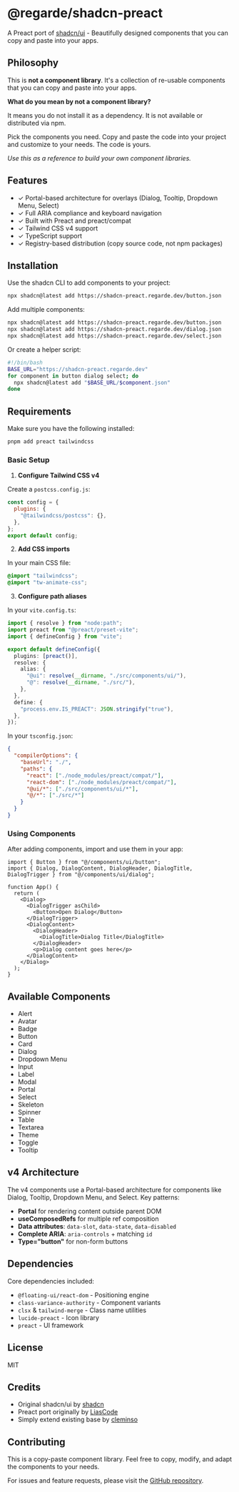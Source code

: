 # @regarde/shadcn-preact

A Preact port of [shadcn/ui](https://ui.shadcn.com/) - Beautifully designed components that you can copy and paste into your apps.

## Philosophy

This is **not a component library**. It's a collection of re-usable components that you can copy and paste into your apps.

**What do you mean by not a component library?**

It means you do not install it as a dependency. It is not available or distributed via npm.

Pick the components you need. Copy and paste the code into your project and customize to your needs. The code is yours.

_Use this as a reference to build your own component libraries._

## Features

- ✓ Portal-based architecture for overlays (Dialog, Tooltip, Dropdown Menu, Select)
- ✓ Full ARIA compliance and keyboard navigation
- ✓ Built with Preact and preact/compat
- ✓ Tailwind CSS v4 support
- ✓ TypeScript support
- ✓ Registry-based distribution (copy source code, not npm packages)

## Installation

Use the shadcn CLI to add components to your project:

```bash
npx shadcn@latest add https://shadcn-preact.regarde.dev/button.json
```

Add multiple components:

```bash
npx shadcn@latest add https://shadcn-preact.regarde.dev/button.json
npx shadcn@latest add https://shadcn-preact.regarde.dev/dialog.json
npx shadcn@latest add https://shadcn-preact.regarde.dev/select.json
```

Or create a helper script:

```bash
#!/bin/bash
BASE_URL="https://shadcn-preact.regarde.dev"
for component in button dialog select; do
  npx shadcn@latest add "$BASE_URL/$component.json"
done
```

## Requirements

Make sure you have the following installed:

```bash
pnpm add preact tailwindcss
```

### Basic Setup

1. **Configure Tailwind CSS v4**

Create a `postcss.config.js`:

```js
const config = {
  plugins: {
    "@tailwindcss/postcss": {},
  },
};
export default config;
```

2. **Add CSS imports**

In your main CSS file:

```css
@import "tailwindcss";
@import "tw-animate-css";
```

3. **Configure path aliases**

In your `vite.config.ts`:

```ts
import { resolve } from "node:path";
import preact from "@preact/preset-vite";
import { defineConfig } from "vite";

export default defineConfig({
  plugins: [preact()],
  resolve: {
    alias: {
      "@ui": resolve(__dirname, "./src/components/ui/"),
      "@": resolve(__dirname, "./src/"),
    },
  },
  define: {
    "process.env.IS_PREACT": JSON.stringify("true"),
  },
});
```

In your `tsconfig.json`:

```json
{
  "compilerOptions": {
    "baseUrl": "./",
    "paths": {
      "react": ["./node_modules/preact/compat/"],
      "react-dom": ["./node_modules/preact/compat/"],
      "@ui/*": ["./src/components/ui/*"],
      "@/*": ["./src/*"]
    }
  }
}
```

### Using Components

After adding components, import and use them in your app:

```tsx
import { Button } from "@/components/ui/button";
import { Dialog, DialogContent, DialogHeader, DialogTitle, DialogTrigger } from "@/components/ui/dialog";

function App() {
  return (
    <Dialog>
      <DialogTrigger asChild>
        <Button>Open Dialog</Button>
      </DialogTrigger>
      <DialogContent>
        <DialogHeader>
          <DialogTitle>Dialog Title</DialogTitle>
        </DialogHeader>
        <p>Dialog content goes here</p>
      </DialogContent>
    </Dialog>
  );
}
```

## Available Components

- Alert
- Avatar
- Badge
- Button
- Card
- Dialog
- Dropdown Menu
- Input
- Label
- Modal
- Portal
- Select
- Skeleton
- Spinner
- Table
- Textarea
- Theme
- Toggle
- Tooltip

## v4 Architecture

The v4 components use a Portal-based architecture for components like Dialog, Tooltip, Dropdown Menu, and Select. Key patterns:

- **Portal** for rendering content outside parent DOM
- **useComposedRefs** for multiple ref composition
- **Data attributes**: `data-slot`, `data-state`, `data-disabled`
- **Complete ARIA**: `aria-controls` + matching `id`
- **Type="button"** for non-form buttons

## Dependencies

Core dependencies included:

- `@floating-ui/react-dom` - Positioning engine
- `class-variance-authority` - Component variants
- `clsx` & `tailwind-merge` - Class name utilities
- `lucide-preact` - Icon library
- `preact` - UI framework

## License

MIT

## Credits

- Original shadcn/ui by [shadcn](https://twitter.com/shadcn)
- Preact port originally by [LiasCode](https://lias-code.pages.dev)
- Simply extend existing base by [cleminso](https://cleminso.xyz)

## Contributing

This is a copy-paste component library. Feel free to copy, modify, and adapt the components to your needs.

For issues and feature requests, please visit the [GitHub repository](https://github.com/regarde-dev/shadcn-preact).
